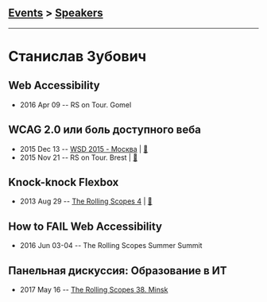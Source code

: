 ## [Events](../README.md) > [Speakers](../speakers.md)
---

# Станислав Зубович

## Web Accessibility
- 2016 Apr 09 -- RS on Tour. Gomel    
## WCAG 2.0 или боль доступного веба
- 2015 Dec 13 -- [WSD 2015 - Москва](https://www.youtube.com/watch?v=ETw8uUr6Q7g)  | [:notebook:](https://wsd.events/2015/12/13/pres/wcag-pain/)  
- 2015 Nov 21 -- RS on Tour. Brest  | [:notebook:](http://stanislauzubovich.github.io/WCAG/)  
## Knock-knock Flexbox
- 2013 Aug 29 -- [The Rolling Scopes 4](https://www.youtube.com/watch?v=yRrWlgiAxcE)  | [:notebook:](http://rolling-scopes.github.io/slides/rs4/Flexbox)  
## How to FAIL Web Accessibility
- 2016 Jun 03-04 -- The Rolling Scopes Summer Summit    
## Панельная дискуссия: Образование в ИТ
- 2017 May 16 -- [The Rolling Scopes 38. Minsk](https://www.youtube.com/watch?v=pgyoeqaNIzQ)    

